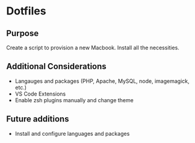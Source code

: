 # Dotfiles

## Purpose

Create a script to provision a new Macbook. Install all the necessities.

## Additional Considerations

- Langauges and packages (PHP, Apache, MySQL, node, imagemagick, etc.)
- VS Code Extensions
- Enable zsh plugins manually and change theme

## Future additions

- Install and configure languages and packages
